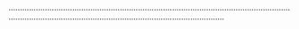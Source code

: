 ...........................................................................................................................................................................................................................
